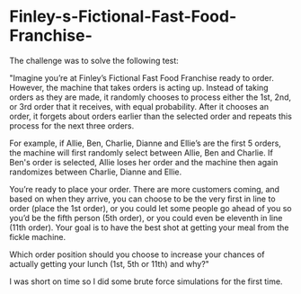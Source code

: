 # Finley-s-Fictional-Fast-Food-Franchise-
The challenge was to solve the following test: 

"Imagine you’re at Finley’s Fictional Fast Food Franchise ready to order. However, the machine that takes orders is acting up. Instead of taking orders as they are made, it randomly chooses to process either the 1st, 2nd, or 3rd order that it receives, with equal probability. After it chooses an order, it forgets about orders earlier than the selected order and repeats this process for the next three orders.

For example, if Allie, Ben, Charlie, Dianne and Ellie’s are the first 5 orders, the machine will first randomly select between Allie, Ben and Charlie. If Ben's order is selected, Allie loses her order and the machine then again randomizes between Charlie, Dianne and Ellie.

You’re ready to place your order. There are more customers coming, and based on when they arrive, you can choose to be the very first in line to order (place the 1st order), or you could let some people go ahead of you so you’d be the fifth person (5th order), or you could even be eleventh in line (11th order). Your goal is to have the best shot at getting your meal from the fickle machine.

Which order position should you choose to increase your chances of actually getting your lunch (1st, 5th or 11th) and why?"

I was short on time so I did some brute force simulations for the first time.


